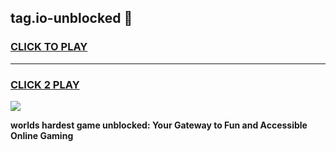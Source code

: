 
## tag.io-unblocked 👋
<h3>
<a href="https://premium.freeplayer.one?title=tag.io-unblocked&ref=14F">CLICK TO PLAY</a></h3>
<hr>

<h3>
<a href="https://premium.freeplayer.one?title=tag.io-unblocked&ref=14F">CLICK 2 PLAY</a>
  
</h3>

<a href="https://premium.freeplayer.one?title=tag.io-unblocked&ref=12F/"><img src="https://clearcache.store/games.png"></a>


**worlds hardest game unblocked: Your Gateway to Fun and Accessible Online Gaming**
